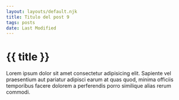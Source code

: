 ```yaml
---
layout: layouts/default.njk
title: Titulo del post 9
tags: posts
date: Last Modified
---
```


# {{ title }}

Lorem ipsum dolor sit amet consectetur adipisicing elit. Sapiente vel praesentium aut pariatur adipisci earum at quas quod, minima officiis temporibus facere dolorem a perferendis porro similique alias rerum commodi.
